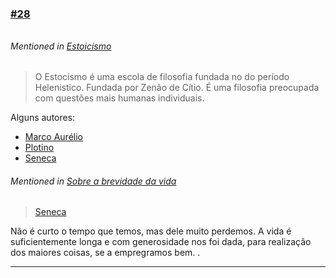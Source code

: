 ### [\#28](https://github.com/guilhermeprokisch/ideias/issues/28) 
###### 

 


###### Mentioned in [Estoicismo](Estoicismo)  
 > O Estocismo é uma escola de filosofia  fundada no do período Helenistico. Fundada por Zenão de Cítio. É uma filosofia preocupada com questões mais humanas individuais. 

Alguns autores:
- [Marco Aurélio](Marco-Aurélio) 
- [Plotino](Plotino) 
- [Seneca](Seneca)


###### Mentioned in [Sobre a brevidade da vida](Sobre-a-brevidade-da-vida)  
 > [Seneca](Seneca)


Não é curto o tempo que temos, mas dele muito perdemos. A vida é suficientemente longa e com generosidade nos foi dada, para realização dos maiores coisas, se a empregramos bem.
.

-------------------------------------------------------------------------------

